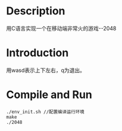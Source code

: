 # Description
用C语言实现一个在移动端非常火的游戏--2048

# Introduction
用wasd表示上下左右，q为退出。

# Compile and Run
    ./env_init.sh //配置编译运行环境  
    make  
    ./2048   
